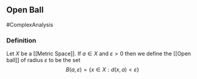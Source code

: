 ## Open Ball
#ComplexAnalysis 

### Definition
Let $X$ be a [[Metric Space]]. If $a \in X$ and $\varepsilon>0$ then we define the [[Open ball]] of radius $\varepsilon$ to be the set
$$
B(a, \varepsilon)=\{x \in X: d(x, a)<\varepsilon\}
$$